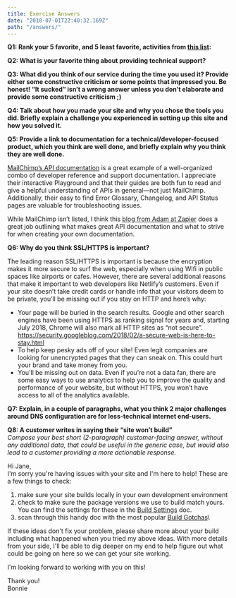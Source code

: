 ```yaml
---
title: Exercise Answers
date: "2018-07-01T22:40:32.169Z"
path: "/answers/"
---
```

**Q1: Rank your 5 favorite, and 5 least favorite, activities from [this list](https://gist.github.com/fool/b0f254ff8c72a5765b6a9138249789d6):** 

**Q2: What is your favorite thing about providing technical support?**

**Q3: What did you think of our service during the time you used it?  Provide either some constructive criticism or some points that impressed you.  Be honest!  “It sucked” isn’t a wrong answer unless you don’t elaborate and provide some constructive criticism ;)**

**Q4: Talk about how you made your site and why you chose the tools you did.  Briefly explain a challenge you experienced in setting up this site and how you solved it.**


**Q5: Provide a link to documentation for a technical/developer-focused product, which you think are well done, and briefly explain why you think they are well done.**

[MailChimp’s API documentation](http://developer.mailchimp.com/) is a great example of a well-organized combo of developer reference and support documentation. I appreciate their interactive Playground and that their guides are both fun to read and give a helpful understanding of APIs in general—not just MailChimp. Additionally, their easy to find Error Glossary, Changelog, and API Status pages are valuable for troubleshooting issues. 

While MailChimp isn’t listed, I think this [blog from Adam at Zapier](https://zapier.com/engineering/great-documentation-examples/) does a great job outlining what makes great API documentation and what to strive for when creating your own documentation.  

**Q6: Why do you think SSL/HTTPS is important?**

The leading reason SSL/HTTPS is important is because the encryption makes it more secure to surf the web, especially when using Wifi in public spaces like airports or cafes. However, there are several additional reasons that make it important to web developers like Netlify’s customers. Even if your site doesn’t take credit cards or handle info that your visitors deem to be private, you’ll be missing out if you stay on HTTP and here’s why: 

  * Your page will be buried in the search results. Google and other search engines have been using HTTPS as ranking signal for years and, starting July 2018, Chrome will also mark all HTTP sites as “not secure”. https://security.googleblog.com/2018/02/a-secure-web-is-here-to-stay.html
  * To help keep pesky ads off of your site! Even legit companies are looking for unencrypted pages that they can sneak on. This could hurt your brand and take money from you. 
  * You’ll be missing out on data. Even if you’re not a data fan, there are some easy ways to use analytics to help you to improve the quality and performance of your website, but without HTTPS, you won’t have access to all of the analytics available. 

**Q7: Explain, in a couple of paragraphs, what you think 2 major challenges around DNS configuration are for less-technical internet end-users.**

**Q8: A customer writes in saying their “site won’t build”**  
*Compose your best short (2-paragraph) customer-facing answer, without any additional data, that could be useful in the generic case, but would also lead to a customer providing a more actionable response.*

Hi Jane,\
I'm sorry you're having issues with your site and I'm here to help! These are a few things to check:

1.  make sure your site builds locally in your own development environment
1.  check to make sure the package versions we use to build match yours. You can find the settings for these in the [Build Settings](https://www.netlify.com/docs/build-settings) doc.
1.  scan through this handy doc with the most popular [Build Gotchas](https://www.netlify.com/docs/build-gotchas/)\

If these ideas don't fix your problem, please share more about your build including what happened when you tried my above ideas. With more details from your side, I'll be able to dig deeper on my end to help figure out what could be going on here so we can get your site working.

I'm looking forward to working with you on this!

Thank you!\
Bonnie



